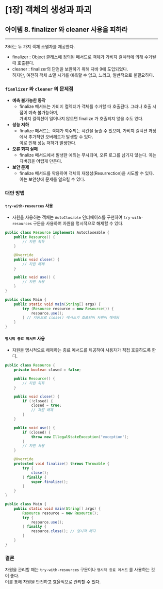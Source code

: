 # [1장] 객체의 생성과 파괴

## 아이템 8. finalizer 와 cleaner 사용을 피하라

------

자바는 두 가지 객체 소멸자를 제공한다.

- finalizer : Object 클래스에 정의된 메서드로 객체가 가비지 컬렉터에 의해 수거될 때 호출된다.
- cleaner : finalizer의 단점을 보완하기 위해 자바 9에 도입되었다.  
  하지만, 여전히 객체 소멸 시기를 예측할 수 없고, 느리고, 일반적으로 불필요하다.

### `fianlizer` 와 `cleaner` 의 문제점

- **예측 불가능한 동작**
    - finalize 메서드는 가비지 컬렉터가 객체를 수거할 때 호출된다. 그러나 호출 시점이 예측 불가능하며,  
        가비지 컬렉션이 일어나지 않으면 finalize 가 호출되지 않을 수도 있다.
- **성능 저하**
    - finalize 메서드는 객체가 회수되는 시간을 늦츨 수 있으며, 가비지 컬렉션 과정에서 추가적인 오버헤드가 발생할 수 있다.  
        이로 인해 성능 저하가 발생한다.
- **오류 회피 실패**
    - finalize 메서드에서 발생한 예외는 무시되며, 오류 로그를 남기지 않는다. 이는 디버깅을 어렵게 만든다.
- **보안 문제**
    - finalize 메서드를 악용하여 객체의 재생성(Resurrection)을 시도할 수 있다. 이는 보안상에 문제를 일으킬 수 있다.

### 대안 방법

#### `try-with-resources` 사용
- 자원을 사용하는 객체는 `AutoClosable` 인터페이스를 구현하여 `try-with-resources` 구문을 사용하여 자원을 명시적으로 해제할 수 있다.

```java
public class Resource implements AutoCloseable {
    public Resource() {
        // 자원 획득
    }

    @Override
    public void close() {
        // 자원 해제
    }

    public void use() {
        // 자원 사용
    }
}
```

```java
public class Main {
    public static void main(String[] args) {
        try (Resource resource = new Resource()) {
            resource.use();
        } // 자동으로 close() 메서드가 호출되어 자원이 해제됨
    }
}
```


#### `명시적 종료 메서드` 사용
- 자원을 명시적으로 해제하는 종료 메서드를 제공하여 사용자가 직접 호출하도록 한다.

```java
public class Resource {
    private boolean closed = false;

    public Resource() {
        // 자원 획득
    }

    public void close() {
        if (!closed) {
            closed = true;
            // 자원 해제
        }
    }

    public void use() {
        if (closed) {
            throw new IllegalStateException("exception");
        }
        // 자원 사용
    }

    @Override
    protected void finalize() throws Throwable {
        try {
            close();
        } finally {
            super.finalize();
        }
    }
}
```

```java
public class Main {
    public static void main(String[] args) {
        Resource resource = new Resource();
        try {
            resource.use();
        } finally {
            resource.close(); // 명시적 해지
        }
    }
}
```

### 결론 
자원을 관리할 때는 `try-with-resources` 구문이나 `명시적 종료 메서드` 를 사용하는 것이 좋다.  
이를 통해 자원을 안전하고 효율적으로 관리할 수 있다.
